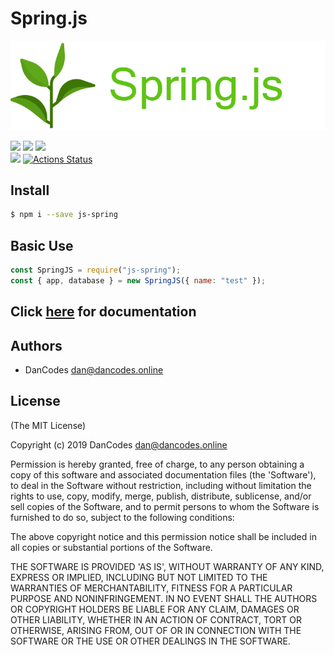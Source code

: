 # Spring.js

![](.gitbook/assets/banner%20%282%29.png)

![](https://circleci.com/gh/dan-online/spring.js.svg?style=svg&circle-token=f474a522a9749f7c41056ba4c2f1044cc3f65bf3) ![](https://img.shields.io/badge/dependencies-up%20to%20date-lime.svg) ![](https://api.codacy.com/project/badge/Grade/d6edf679d05f4da183d94b9ffcfc5dff)<br>![](https://img.shields.io/badge/Created%20by-DanCodes-1abc9c.svg) [![Actions Status](https://github.com/dan-online/spring.js/workflows/GitCI/badge.svg?cache=2)](https://github.com/dan-online/spring.js/actions)

## Install

```bash
$ npm i --save js-spring
```

## Basic Use

```javascript
const SpringJS = require("js-spring");
const { app, database } = new SpringJS({ name: "test" });
```

## Click [here](https://spring.js.org) for documentation

## Authors

- DanCodes <dan@dancodes.online>

## License

\(The MIT License\)

Copyright \(c\) 2019 DanCodes [dan@dancodes.online](mailto:dan@dancodes.online)

Permission is hereby granted, free of charge, to any person obtaining a copy of this software and associated documentation files \(the 'Software'\), to deal in the Software without restriction, including without limitation the rights to use, copy, modify, merge, publish, distribute, sublicense, and/or sell copies of the Software, and to permit persons to whom the Software is furnished to do so, subject to the following conditions:

The above copyright notice and this permission notice shall be included in all copies or substantial portions of the Software.

THE SOFTWARE IS PROVIDED 'AS IS', WITHOUT WARRANTY OF ANY KIND, EXPRESS OR IMPLIED, INCLUDING BUT NOT LIMITED TO THE WARRANTIES OF MERCHANTABILITY, FITNESS FOR A PARTICULAR PURPOSE AND NONINFRINGEMENT. IN NO EVENT SHALL THE AUTHORS OR COPYRIGHT HOLDERS BE LIABLE FOR ANY CLAIM, DAMAGES OR OTHER LIABILITY, WHETHER IN AN ACTION OF CONTRACT, TORT OR OTHERWISE, ARISING FROM, OUT OF OR IN CONNECTION WITH THE SOFTWARE OR THE USE OR OTHER DEALINGS IN THE SOFTWARE.
